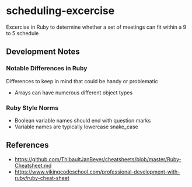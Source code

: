 # scheduling-excercise
Excercise in Ruby to determine whether a set of meetings can fit within a 9 to 5 schedule

## Development Notes

### Notable Differences in Ruby
Differences to keep in mind that could be handy or problematic
* Arrays can have numerous different object types

### Ruby Style Norms
* Boolean variable names should end with question marks
* Variable names are typically lowercase snake_case


## References
* https://github.com/ThibaultJanBeyer/cheatsheets/blob/master/Ruby-Cheatsheet.md
* https://www.vikingcodeschool.com/professional-development-with-ruby/ruby-cheat-sheet

